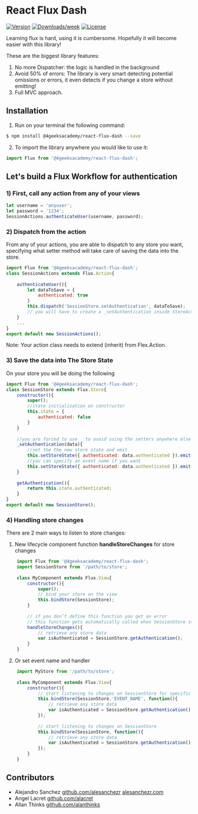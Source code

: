# React Flux Dash
[![Version](https://img.shields.io/npm/v/@4geeksacademy/react-flux-dash.svg)](https://npmjs.org/package/react-flux-dash)
[![Downloads/week](https://img.shields.io/npm/dw/@4geeksacademy/react-flux-dash.svg)](https://npmjs.org/package/react-flux-dash)
[![License](https://img.shields.io/npm/l/@4geeksacademy/react-flux-dash.svg)](https://github.com/Techniv/Licenses-for-GitHub/tree/master/GNU-GPL)

Learning flux is hard, using it is cumbersome. Hopefully it will become easier with this library!

These are the  biggest library features:
1) No more Dispatcher: the logic is handled in the background
2) Avoid 50% of errors: The library is very smart detecting potential omissions or errors, it even detects if you  change a store without emitting!
3) Full MVC approach.

## Installation

1. Run on your terminal the following command:
```sh
$ npm install @4geeksacademy/react-flux-dash --save
```
2. To import the library anywhere you would like to use it:
```js
import Flux from '@4geeksacademy/react-flux-dash';
```

## Let's build a Flux Workflow for authentication

### 1) First, call any action from any of your views

```js
let username = 'anyuser';
let password = '1234';
SessionActions.authenticateUser(username, password);
```

### 2) Dispatch from the action

From any of your actions, you are able to dispatch to any store you want, specifying what setter method will take care of saving the data into the store.

```js
import Flux from '@4geeksacademy/react-flux-dash';
class SessionActions extends Flux.Action{
    
    authenticateUser(){
        let dataToSave = {
            authenticated: true
        }
        this.dispatch('SessionStore.setAuthentication', dataToSave);
        // you will have to create a _setAuthentication inside StoreActions
    }
    ...
}
export default new SessionActions();
```
Note: Your action class needs to extend (inherit) from Flex.Action.

### 3) Save the data into The Store State

On your store you will be doing the following

```js
import Flux from '@4geeksacademy/react-flux-dash';
class SessionStore extends Flux.Store{
    constructor(){
        super();
        //state initialization on constructor
        this.state = {
            authenticated: false 
        }
    }
    
    //you are forced to use _ to avoid using the setters anywhere else
    _setAuthentication(data){
        //set the the new store state and emit
        this.setStoreState({ authenticated: data.authenticated }).emit();
        //you can specify an event name if you want
        this.setStoreState({ authenticated: data.authenticated }).emit('EVENT_NAME');
    }
    
    getAuthentication(){
        return this.state.authenticated;
    }
}
export default new SessionStore();
```
### 4) Handling store changes

There are 2 main ways to listen to store changes:

1) New lifecycle component function **handleStoreChanges** for store changes

```js
    import Flux from '@4geeksacademy/react-flux-dash';
    import SessionStore from '/path/to/store';
    
    class MyComponent extends Flux.View{
        constructor(){
            super();
            // bind your store on the view
            this.bindStore(SessionStore);
        }
        
        // if you don’t define this function you get an error
        // this function gets automatically called when SessionStore state changes
        handleStoreChanges(){
            // retrieve any store data
            var isAuthenticated = SessionStore.getAuthentication();
        }
    }

```

2) Or set event name and handler

```js
    import MyStore from '/path/to/store';
    
    class MyComponent extends Flux.View{
        constructor(){
            // start listening to changes on SessionStore for specific event
            this.bindStore(SessionStore,'EVENT_NAME', function(){
                // retrieve any store data
                var isAuthenticated = SessionStore.getAuthentication();
            });
            
            // start listening to changes on SessionStore
            this.bindStore(SessionStore, function(){
                // retrieve any store data
                var isAuthenticated = SessionStore.getAuthentication();
            });
        }
    }
```

## Contributors

- Alejandro Sanchez [github.com/alesanchezr](https://github.com/alesanchezr) [alesanchezr.com](http://alesanchezr.com)
- Angel Lacret [github.com/alacret](https://github.com/alacret)
- Allan Thinks [github.com/alanthinks](https://github.com/alanthinks)
